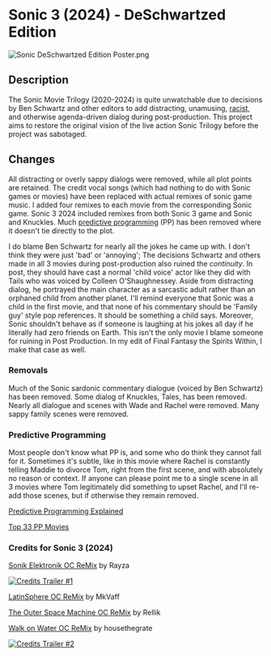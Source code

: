 # Sonic 3 (2024) - DeSchwartzed Edition

![Sonic DeSchwartzed Edition Poster.png](Sonic%202%20(2022)%20-%20DeSchwartzed.png)

## Description

The Sonic Movie Trilogy (2020-2024) is quite unwatchable
due to decisions by Ben Schwartz and other editors to add
distracting, unamusing, [racist](https://www.reddit.com/r/rant/comments/1j5d6a8/the_sonic_the_hedgehog_2_movie_is_racist/),
and otherwise agenda-driven dialog during post-production.
This project aims to restore the original vision of the live action Sonic Trilogy
before the project was sabotaged.

## Changes

All distracting or overly sappy dialogs were removed, while all plot points are retained.
The credit vocal songs (which had nothing to do with Sonic games or movies)
have been replaced with actual remixes of sonic game music.
I added four remixes to each movie from the corresponding Sonic game.
Sonic 3 2024 included remixes from both Sonic 3 game and Sonic and Knuckles.
Much [predictive programming](https://joyoffaith.com/predictive-programming.html) (PP) has been removed where it doesn't tie directly to the plot.

I do blame Ben Schwartz for nearly all the jokes he came up with. I don't think they were just 'bad' or 'annoying';
The decisions Schwartz and others made in all 3 movies during post-production also ruined the *continuity*.
In post, they should have cast a normal 'child voice' actor like they did with Tails who was voiced by Colleen O'Shaughnessey.
Aside from distracting dialog, he portrayed the main character as a sarcastic adult rather than an orphaned child from another planet.
I'll remind everyone that Sonic was a child in the first movie, and that none of his commentary should be 'Family guy' style pop references.
It should be something a child says.
Moreover, Sonic shouldn't behave as if someone is laughing at his jokes all day if he literally had zero friends on Earth.
This isn't the only movie I blame someone for ruining in Post Production.
In my edit of Final Fantasy the Spirits Within, I make that case as well.

### Removals

Much of the Sonic sardonic commentary dialogue (voiced by Ben Schwartz) has been removed.
Some dialog of Knuckles, Tales, has been removed.
Nearly all dialogue and scenes with Wade and Rachel were removed.
Many sappy family scenes were removed.

### Predictive Programming

Most people don't know what PP is, and some who do think they cannot fall for it.
Sometimes it's subtle, like in this movie where Rachel is constantly telling Maddie to divorce Tom, right from the first scene, and with absolutely no reason or context.
If anyone can please point me to a single scene in all 3 movies where Tom legitimately did something to upset Rachel,
and I'll re-add those scenes, but if otherwise they remain removed.

[Predictive Programming Explained](https://joyoffaith.com/predictive-programming.html)

[Top 33 PP Movies](https://www.imdb.com/list/ls086291084/)

### Credits for Sonic 3 (2024)

[Sonik Elektronik OC ReMix](https://ocremix.org/remix/OCR01181)
by Rayza

[![Credits Trailer #1](https://img.youtube.com/vi/37vFHrV3aNY/0.jpg)](https://www.youtube.com/watch?v=37vFHrV3aNY)

[LatinSphere OC ReMix](https://ocremix.org/remix/OCR00246)
by MkVaff

[The Outer Space Machine OC ReMix](https://ocremix.org/remix/OCR01196)
by Rellik

[Walk on Water OC ReMix](https://ocremix.org/remix/OCR01527)
by housethegrate

[![Credits Trailer #2](https://img.youtube.com/vi/Y-2jS-OnWP8/0.jpg)](https://www.youtube.com/watch?v=Y-2jS-OnWP8)

